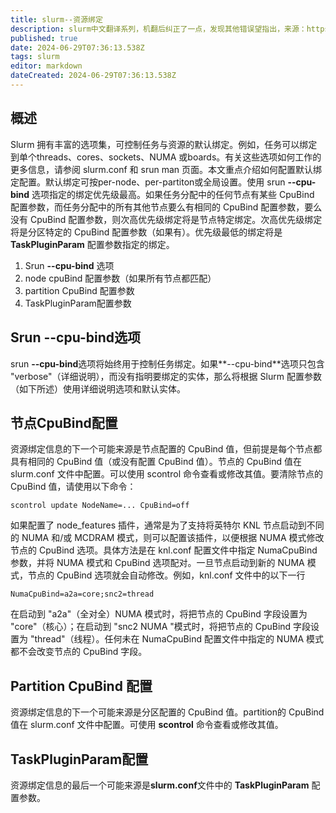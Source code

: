```yaml
---
title: slurm--资源绑定
description: slurm中文翻译系列，机翻后纠正了一点，发现其他错误望指出，来源：https://github.com/SchedMD/slurm/blob/master/doc/html/resource_binding.shtml
published: true
date: 2024-06-29T07:36:13.538Z
tags: slurm
editor: markdown
dateCreated: 2024-06-29T07:36:13.538Z
---
```




## 概述

Slurm 拥有丰富的选项集，可控制任务与资源的默认绑定。例如，任务可以绑定到单个threads、cores、sockets、NUMA 或boards。有关这些选项如何工作的更多信息，请参阅 slurm.conf 和 srun man 页面。本文重点介绍如何配置默认绑定配置。默认绑定可按per-node、per-partiton或全局设置。使用 srun **--cpu-bind** 选项指定的绑定优先级最高。如果任务分配中的任何节点有某些 CpuBind 配置参数，而任务分配中的所有其他节点要么有相同的 CpuBind 配置参数，要么没有 CpuBind 配置参数，则次高优先级绑定将是节点特定绑定。次高优先级绑定将是分区特定的 CpuBind 配置参数（如果有）。优先级最低的绑定将是 **TaskPluginParam** 配置参数指定的绑定。

1. Srun **--cpu-bind** 选项
2. node cpuBind 配置参数（如果所有节点都匹配）
3. partition CpuBind 配置参数
4. TaskPluginParam配置参数

## Srun --cpu-bind选项

srun **--cpu-bind**选项将始终用于控制任务绑定。如果**--cpu-bind**选项只包含 "verbose"（详细说明），而没有指明要绑定的实体，那么将根据 Slurm 配置参数（如下所述）使用详细说明选项和默认实体。

## 节点CpuBind配置

资源绑定信息的下一个可能来源是节点配置的 CpuBind 值，但前提是每个节点都具有相同的 CpuBind 值（或没有配置 CpuBind 值）。节点的 CpuBind 值在 slurm.conf 文件中配置。可以使用 scontrol 命令查看或修改其值。要清除节点的 CpuBind 值，请使用以下命令：

```
scontrol update NodeName=... CpuBind=off
```

如果配置了 node_features 插件，通常是为了支持将英特尔 KNL 节点启动到不同的 NUMA 和/或 MCDRAM 模式，则可以配置该插件，以便根据 NUMA 模式修改节点的 CpuBind 选项。具体方法是在 knl.conf 配置文件中指定 NumaCpuBind 参数，并将 NUMA 模式和 CpuBind 选项配对。一旦节点启动到新的 NUMA 模式，节点的 CpuBind 选项就会自动修改。例如，knl.conf 文件中的以下一行

```
NumaCpuBind=a2a=core;snc2=thread
```

在启动到 "a2a"（全对全）NUMA 模式时，将把节点的 CpuBind 字段设置为 "core"（核心）；在启动到 "snc2 NUMA "模式时，将把节点的 CpuBind 字段设置为 "thread"（线程）。任何未在 NumaCpuBind 配置文件中指定的 NUMA 模式都不会改变节点的 CpuBind 字段。

## Partition CpuBind 配置

资源绑定信息的下一个可能来源是分区配置的 CpuBind 值。partition的 CpuBind 值在 slurm.conf 文件中配置。可使用 **scontrol** 命令查看或修改其值。

## TaskPluginParam配置

资源绑定信息的最后一个可能来源是**slurm.conf**文件中的 **TaskPluginParam** 配置参数。